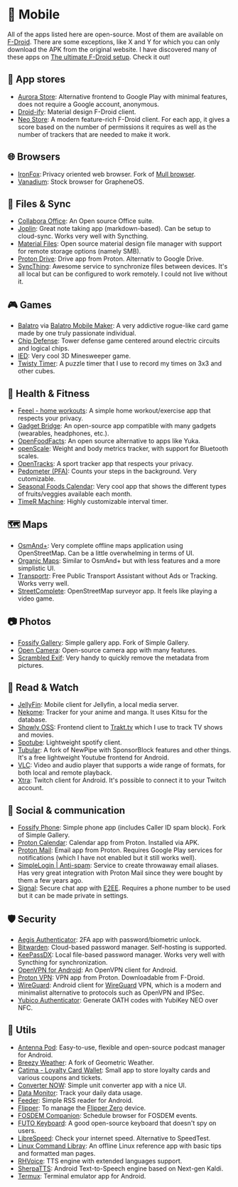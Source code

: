 # 📱 Mobile

All of the apps listed here are open-source. Most of them are available on [F-Droid](https://f-droid.org/).
There are some exceptions, like X and Y for which you can only download the APK from the original website.
I have discovered many of these apps on [The ultimate F-Droid setup](https://alternativeto.net/lists/28655/the-ultimate-f-droid-setup/). Check it out!

## 🛒 App stores

- [Aurora Store](https://gitlab.com/AuroraOSS/AuroraStore): Alternative frontend to Google Play with minimal features, does not require a Google account, anonymous.
- [Droid-ify](https://github.com/Droid-ify/client): Material design F-Droid client.
- [Neo Store](https://github.com/NeoApplications/Neo-Store): A modern feature-rich F-Droid client. For each app, it gives a score based on the number of permissions it requires as well as the number of trackers that are needed to make it work.

## 🌐 Browsers

- [IronFox](https://github.com/ironfox-oss/IronFox): Privacy oriented web browser. Fork of [Mull browser](https://gitlab.com/divested-mobile/mull-fenix).
- [Vanadium](https://github.com/GrapheneOS/Vanadium): Stock browser for GrapheneOS.

## 📂 Files & Sync

- [Collabora Office](https://www.collaboraonline.com/collabora-office): An Open source Office suite.
- [Joplin](https://github.com/laurent22/joplin): Great note taking app (markdown-based). Can be setup to cloud-sync. Works very well with Syncthing.
- [Material Files](https://github.com/zhanghai/MaterialFiles): Open source material design file manager with support for remote storage options (namely SMB).
- [Proton Drive](https://proton.me): Drive app from Proton. Alternativ to Google Drive.
- [SyncThing](https://github.com/syncthing/syncthing): Awesome service to synchronize files between devices. It's all local but can be configured to work remotely. I could not live without it.

## 🎮 Games

- [Balatro](https://store.steampowered.com/app/2379780/Balatro) via [Balatro Mobile Maker](https://github.com/blake502/balatro-mobile-maker): A very addictive rogue-like card game made by one truly passionate individual.
- [Chip Defense](https://github.com/ochadenas/cpudefense): Tower defense game centered around electric circuits and logical chips.
- [IED](https://codeberg.org/Krixec/IED-FDroid): Very cool 3D Minesweeper game.
- [Twisty Timer](https://github.com/aricneto/TwistyTimer): A puzzle timer that I use to record my times on 3x3 and other cubes.

## 🥗 Health & Fitness

- [Feeel - home workouts](https://github.com/EnjoyingFOSS/feeel): A simple home workout/exercise app that respects your privacy.
- [Gadget Bridge](https://codeberg.org/Freeyourgadget/Gadgetbridge): An open-source app compatible with many gadgets (wearables, headphones, etc.).
- [OpenFoodFacts](https://github.com/openfoodfacts/smooth-app): An open source alternative to apps like Yuka.
- [openScale](https://github.com/oliexdev/openScale): Weight and body metrics tracker, with support for Bluetooth scales.
- [OpenTracks](https://github.com/OpenTracksApp/OpenTracks): A sport tracker app that respects your privacy.
- [Pedometer (PFA)](https://github.com/SecUSo/privacy-friendly-pedometer): Counts your steps in the background. Very cutomizable.
- [Seasonal Foods Calendar](https://github.com/seasoncalendar/seasoncalendar): Very cool app that shows the different types of fruits/veggies available each month.
- [TimeR Machine](https://github.com/timer-machine/timer-machine-android): Highly customizable interval timer.

## 🗺️ Maps

- [OsmAnd+](https://github.com/osmandapp/OsmAnd): Very complete offline maps application using OpenStreetMap. Can be a little overwhelming in terms of UI.
- [Organic Maps](https://github.com/organicmaps/organicmaps): Similar to OsmAnd+ but with less features and a more simplistic UI.
- [Transportr](https://github.com/grote/Transportr): Free Public Transport Assistant without Ads or Tracking. Works verry well.
- [StreetComplete](https://github.com/streetcomplete/StreetComplete): OpenStreetMap surveyor app. It feels like playing a video game.

## 📷 Photos

- [Fossify Gallery](https://github.com/FossifyOrg/Gallery): Simple gallery app. Fork of Simple Gallery.
- [Open Camera](https://sourceforge.net/p/opencamera/code/ci/master/tree/): Open-source camera app with many features.
- [Scrambled Exif](https://gitlab.com/juanitobananas/scrambled-exif): Very handy to quickly remove the metadata from pictures.

## 🍿 Read & Watch

- [JellyFin](https://github.com/jellyfin/jellyfin-android): Mobile client for Jellyfin, a local media server.
- [Nekome](https://github.com/Chesire/Nekome): Tracker for your anime and manga. It uses Kitsu for the database.
- [Showly OSS](https://github.com/1RandomDev/showly-oss): Frontend client to [Trakt.tv](http://trakt.tv/) which I use to track TV shows and movies.
- [Spotube](https://github.com/KRTirtho/spotube): Lightweight spotify client.
- [Tubular](https://github.com/polymorphicshade/Tubular): A fork of NewPipe with SponsorBlock features and other things. It's a free lightweight Youtube frontend for Android.
- [VLC](https://github.com/videolan/vlc): Video and audio player that supports a wide range of formats, for both local and remote playback.
- [Xtra](https://github.com/AndreyAsadchy/Xtra): Twitch client for Android. It's possible to connect it to your Twitch account.

## 💬 Social & communication

- [Fossify Phone](https://github.com/FossifyOrg/Phone): Simple phone app (includes Caller ID spam block). Fork of Simple Gallery.
- [Proton Calendar](https://proton.me): Calendar app from Proton. Installed via APK.
- [Proton Mail](https://proton.me): Email app from Proton. Requires Google Play services for notifications (which I have not enabled but it still works well).
- [SimpleLogin | Anti-spam](https://github.com/simple-login/Simple-Login-Android): Service to create throwaway email aliases. Has very great integration with Proton Mail since they were bought by them a few years ago.
- [Signal](https://github.com/signalapp/Signal-Android): Secure chat app with [E2EE](https://en.wikipedia.org/wiki/End-to-end_encryption). Requires a phone number to be used but it can be made private in settings.

## 🛡️ Security

- [Aegis Authenticator](https://github.com/beemdevelopment/Aegis): 2FA app with password/biometric unlock.
- [Bitwarden](https://github.com/bitwarden): Cloud-based password manager. Self-hosting is supported.
- [KeePassDX](https://github.com/Kunzisoft/KeePassDX): Local file-based password manager. Works very well with Syncthing for synchronization.
- [OpenVPN for Android](https://github.com/schwabe/ics-openvpn): An OpenVPN client for Android.
- [Proton VPN](https://proton.me): VPN app from Proton. Downloadable from F-Droid.
- [WireGuard](https://github.com/WireGuard/wireguard-android): Android client for [WireGuard](https://www.wireguard.com/) VPN, which is a modern and minimalist alternative to protocols such as OpenVPN and IPSec.
- [Yubico Authenticator](https://github.com/Yubico/yubioath-flutter): Generate OATH codes with YubiKey NEO over NFC.

## 🧰 Utils

- [Antenna Pod](https://github.com/AntennaPod/AntennaPod): Easy-to-use, flexible and open-source podcast manager for Android.
- [Breezy Weather](https://github.com/breezy-weather/breezy-weather): A fork of Geometric Weather.
- [Catima - Loyalty Card Wallet](https://github.com/CatimaLoyalty/Android): Small app to store loyalty cards and various coupons and tickets.
- [Converter NOW](https://github.com/ferraridamiano/ConverterNOW): Simple unit converter app with a nice UI.
- [Data Monitor](https://github.com/itsdrnoob/DataMonitor): Track your daily data usage.
- [Feeder](https://github.com/spacecowboy/Feeder): Simple RSS reader for Android.
- [Flipper](https://github.com/flipperdevices/Flipper-Android-App): To manage the [Flipper Zero](https://flipperzero.one) device.
- [FOSDEM Companion](https://github.com/cbeyls/fosdem-companion-android): Schedule browser for FOSDEM events.
- [FUTO Keyboard](https://gitlab.futo.org/keyboard/latinime): A good open-source keyboard that doesn't spy on users.
- [LibreSpeed](https://github.com/Kunzisoft/KeePassDX): Check your internet speed. Alternative to SpeedTest.
- [Linux Command Libray](https://github.com/SimonSchubert/LinuxCommandLibrary): An offline Linux reference app with basic tips and formatted man pages.
- [RHVoice](https://github.com/RHVoice/RHVoice): TTS engine with extended languages support.
- [SherpaTTS](https://github.com/woheller69/ttsengine): Android Text-to-Speech engine based on Next-gen Kaldi.
- [Termux](https://github.com/termux/termux-app): Terminal emulator app for Android.
